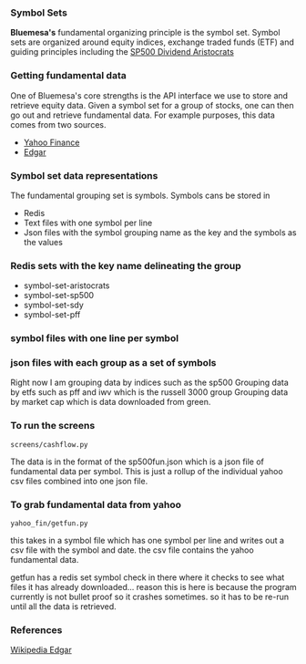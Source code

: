
### Symbol Sets

**Bluemesa's** fundamental organizing principle is the symbol set.
Symbol sets are organized around equity indices, exchange traded funds (ETF) and guiding principles
including the
[SP500 Dividend Aristocrats](https://en.wikipedia.org/wiki/S%26P_500_Dividend_Aristocrats)

### Getting fundamental data

One of Bluemesa's core strengths is the API interface we use
to store and retrieve equity data.  Given a symbol set for
a group of stocks, one can then go out and retrieve fundamental
data.  For example purposes, this data comes from two sources.

  * [Yahoo Finance](https://finance.yahoo.com/)
  * [Edgar](https://www.sec.gov/edgar.shtml)

### Symbol set data representations

The fundamental grouping set is symbols. Symbols cans be stored in

  * Redis
  * Text files with one symbol per line
  * Json files with the symbol grouping name as the key and the symbols as the values

### Redis sets with the key name delineating the group

  * symbol-set-aristocrats
  * symbol-set-sp500
  * symbol-set-sdy
  * symbol-set-pff

### symbol files with one line per symbol

### json files with each group as a set of symbols

Right now I am grouping data by indices such as the sp500
Grouping data by etfs such as pff and iwv which is the russell 3000 group
Grouping data by market cap which is data downloaded from green.

### To run the screens

```
screens/cashflow.py
```

The data is in the format of the sp500fun.json
which is a json file of fundamental data per symbol.
This is just a rollup of the individual yahoo csv files
combined into one json file.

### To grab fundamental data from yahoo

```
yahoo_fin/getfun.py
```

this takes in a symbol file which has one symbol per line
and writes out a csv file with the symbol and date.
the csv file contains the yahoo fundamental data.

getfun has a redis set symbol check in there where it checks
to see what files it has already downloaded...
reason this is here is because the program currently is not
bullet proof so it crashes sometimes.
so it has to be re-run until all the data is retrieved.

### References
[Wikipedia Edgar](https://en.wikipedia.org/wiki/EDGAR)
